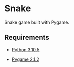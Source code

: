 # Snake

Snake game built with Pygame.

## Requirements

- [Python 3.10.5](https://www.python.org/downloads/release/python-3105/)

- [Pygame 2.1.2](https://www.pygame.org/news)